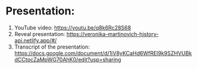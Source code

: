 # Presentation:
1. YouTube video: https://youtu.be/q8k6Rc28S68
2. Reveal presentation: https://veronika-martinovich-history-api.netlify.app/#/
3. Transcript of the presentation: https://docs.google.com/document/d/1iV8yKCaHd6WfREl9k9SZHVUBkdCCtpcZaMpWG70AhK0/edit?usp=sharing